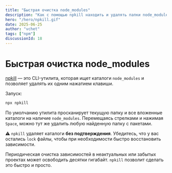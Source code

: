 ```yaml
---
title: "Быстрая очистка node_modules"
description: "Как с помощью npkill находить и удалять папки node_modules одним нажатием — освобождая гигабайты дискового пространства за пару минут."
hero: "/hero/npkill.gif"
date: 2025-06-25
author: "vchet"
tags: ["npm"]
discussionId: 18
---
```


# Быстрая очистка node_modules

[npkill](https://www.npmjs.com/package/npkill) — это CLI-утилита, которая ищет каталоги `node_modules` и позволяет удалять их одним нажатием клавиши.

Запуск:

```bash
npx npkill
```

По умолчанию утилита просканирует текущую папку и все вложенные каталоги на наличие `node_modules`. Перемещаясь стрелками и нажимая `Space`, можно тут же удалить любую найденную папку с пакетами.

⚠️ `npkill` удаляет каталоги **без подтверждения**. Убедитесь, что у вас остались `lock` файлы, чтобы при необходимости быстро восстановить зависимости.

Периодическая очистка зависимостей в неактуальных или забытых проектах может освободить десятки гигабайт. `npkill` позволит сделать это быстро и просто.
